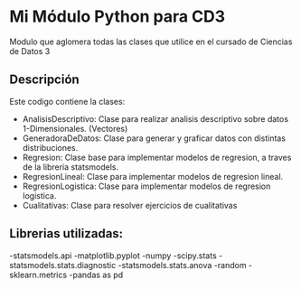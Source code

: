 # Mi Módulo Python para CD3

Modulo que aglomera todas las clases que utilice en el cursado de Ciencias de Datos 3

## Descripción

Este codigo contiene la clases:
  - AnalisisDescriptivo: Clase para realizar analisis descriptivo sobre datos 1-Dimensionales. (Vectores)
  - GeneradoraDeDatos: Clase para generar y graficar datos con distintas distribuciones.
  - Regresion: Clase base para implementar modelos de regresion, a traves de la libreria statsmodels.
  - RegresionLineal: Clase para implementar modelos de regresion lineal.
  - RegresionLogistica: Clase para implementar modelos de regresion logistica.
  - Cualitativas: Clase para resolver ejercicios de cualitativas

## Librerias utilizadas:
  -statsmodels.api
  -matplotlib.pyplot
  -numpy
  -scipy.stats 
  -statsmodels.stats.diagnostic
  -statsmodels.stats.anova
  -random
  -sklearn.metrics
  -pandas as pd